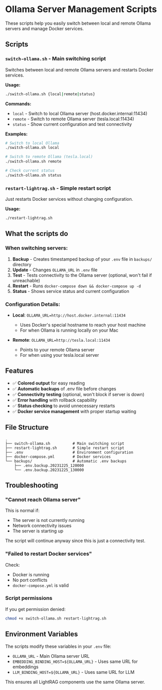 # Ollama Server Management Scripts

These scripts help you easily switch between local and remote Ollama servers and manage Docker services.

## Scripts

### `switch-ollama.sh` - Main switching script
Switches between local and remote Ollama servers and restarts Docker services.

**Usage:**
```bash
./switch-ollama.sh {local|remote|status}
```

**Commands:**
- `local` - Switch to local Ollama server (host.docker.internal:11434)
- `remote` - Switch to remote Ollama server (tesla.local:11434)  
- `status` - Show current configuration and test connectivity

**Examples:**
```bash
# Switch to local Ollama
./switch-ollama.sh local

# Switch to remote Ollama (tesla.local)
./switch-ollama.sh remote

# Check current status
./switch-ollama.sh status
```

### `restart-lightrag.sh` - Simple restart script
Just restarts Docker services without changing configuration.

**Usage:**
```bash
./restart-lightrag.sh
```

## What the scripts do

### When switching servers:
1. **Backup** - Creates timestamped backup of your `.env` file in `backups/` directory
2. **Update** - Changes `OLLAMA_URL` in `.env` file
3. **Test** - Tests connectivity to the Ollama server (optional, won't fail if unreachable)
4. **Restart** - Runs `docker-compose down && docker-compose up -d`
5. **Status** - Shows service status and current configuration

### Configuration Details:
- **Local**: `OLLAMA_URL=http://host.docker.internal:11434`
  - Uses Docker's special hostname to reach your host machine
  - For when Ollama is running locally on your Mac
  
- **Remote**: `OLLAMA_URL=http://tesla.local:11434`
  - Points to your remote Ollama server
  - For when using your tesla.local server

## Features

- ✅ **Colored output** for easy reading
- ✅ **Automatic backups** of .env file before changes
- ✅ **Connectivity testing** (optional, won't block if server is down)
- ✅ **Error handling** with rollback capability
- ✅ **Status checking** to avoid unnecessary restarts
- ✅ **Docker service management** with proper startup waiting

## File Structure

```
.
├── switch-ollama.sh          # Main switching script
├── restart-lightrag.sh       # Simple restart script
├── .env                      # Environment configuration
├── docker-compose.yml        # Docker services
└── backups/                  # Automatic .env backups
    ├── .env.backup.20231225_120000
    └── .env.backup.20231225_130000
```

## Troubleshooting

### "Cannot reach Ollama server"
This is normal if:
- The server is not currently running
- Network connectivity issues
- The server is starting up

The script will continue anyway since this is just a connectivity test.

### "Failed to restart Docker services"
Check:
- Docker is running
- No port conflicts
- `docker-compose.yml` is valid

### Script permissions
If you get permission denied:
```bash
chmod +x switch-ollama.sh restart-lightrag.sh
```

## Environment Variables

The scripts modify these variables in your `.env` file:
- `OLLAMA_URL` - Main Ollama server URL
- `EMBEDDING_BINDING_HOST=${OLLAMA_URL}` - Uses same URL for embeddings
- `LLM_BINDING_HOST=${OLLAMA_URL}` - Uses same URL for LLM

This ensures all LightRAG components use the same Ollama server.
